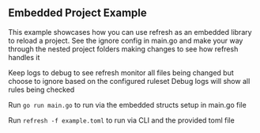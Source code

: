 ## Embedded Project Example

This example showcases how you can use refresh as an embedded library to reload a project. 
See the ignore config in main.go and make your way through the nested project folders making changes to see how refresh handles it

Keep logs to debug to see refresh monitor all files being changed but choose to ignore based on the configured ruleset
Debug logs will show all rules being checked

Run `go run main.go` to run via the embedded structs setup in main.go file

Run `refresh -f example.toml` to run via CLI and the provided toml file

